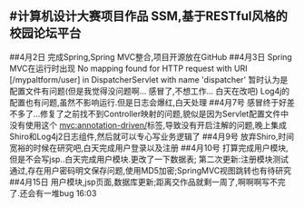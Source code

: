 #计算机设计大赛项目作品
SSM,基于RESTful风格的校园论坛平台
---
##4月2日
完成Spring,Spring MVC整合,项目开源放在GitHub
##4月3日
Spring MVC在运行时出现
No mapping found for HTTP request with URI [/mypaltform/user] in DispatcherServlet with name 'dispatcher'
暂时认为是配置文件有问题(但是我觉得没问题啊... 感冒了,不想工作... 白天在改吧)
Log4j的配置也有问题,虽然不影响运行.但是日志会爆红,白天处理
##4月7号
感冒终于好差不多了...修复了之前找不到Controller映射的问题,貌似是因为Servlet配置文件中没有使用这个
<mvc:annotation-driven/>标签,导致没有开启注解的问题,晚上集成Shiro和Log4j2日志组件,然后就可以专心写业务逻辑了
##4月9号
放弃Shiro,时间宽裕的时候在研究吧,白天完成用户登录以及注册
##4月10号
打算完成用户模块,但是不会写jsp..白天完成用户模块.更改了一下数据表;
第二次更新:注册模块测试通过,存在用户密码明文保存问题,使用MD5加密;SpringMVC视图跳转也有待研究
##4月15日
用户模块,jsp页面,数据库更新;距离交作品就剩一周了,啊啊啊写不完了.还会有一堆bug 16:03



